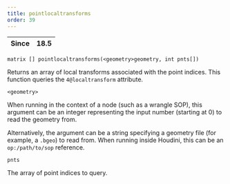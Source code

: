 ```yaml
---
title: pointlocaltransforms
order: 39
---
```

| Since | 18.5 |
| --- | --- |

`matrix [] pointlocaltransforms(<geometry>geometry, int pnts[])`

Returns an array of local transforms associated with the point indices. This function queries the `4@localtransform` attribute.

`<geometry>`

When running in the context of a node (such as a wrangle SOP), this argument can be an integer representing the input number (starting at 0) to read the geometry from.

Alternatively, the argument can be a string specifying a geometry file (for example, a `.bgeo`) to read from. When running inside Houdini, this can be an `op:/path/to/sop` reference.

`pnts`

The array of point indices to query.
